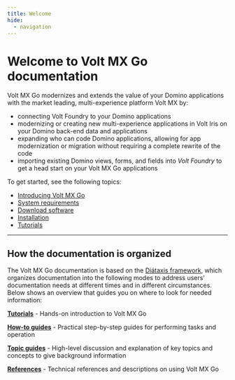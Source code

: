 ```yaml
---
title: Welcome
hide:
  - navigation
---
```


# Welcome to Volt MX Go documentation

Volt MX Go modernizes and extends the value of your Domino applications with the market leading, multi-experience platform Volt MX by:

- connecting Volt Foundry to your Domino applications
- modernizing or creating new multi-experience applications in Volt Iris on your Domino back-end data and applications
- expanding who can code Domino applications, allowing for app modernization or migration without requiring a complete rewrite of the code
- importing existing Domino views, forms, and fields into *Volt Foundry* to	get a head start on your Volt MX Go applications 

To get started, see the following topics:

- [Introducing Volt MX Go](topicguides/introvoltmxgo.md)
- [System requirements](references/sysreq.md)
- [Download software](references/download.md)
- [Installation](tutorials/installation.md)
- [Tutorials](tutorials/index.md)

<!---
## What's new

For the latest release information about Volt MX Go, see [What's new](references/whatisnew.md).
-->
---

## How the documentation is organized

The Volt MX Go documentation is based on the [Diátaxis framework](https://diataxis.fr/), which organizes documentation into the following modes to address users' documentation needs at different times and in different circumstances. Below shows an overview that guides you on where to look for needed information:

**[Tutorials](tutorials/index.md)** - Hands-on introduction to Volt MX Go

**[How-to guides](howto/index.md)** - Practical step-by-step guides for performing tasks and operation

**[Topic guides](topicguides/index.md)** - High-level discussion and explanation of key topics and concepts to give background information

**[References](references/index.md)** - Technical references and descriptions on using Volt MX Go

<!--
---

## Let's connect

For questions, discussions, sharing ideas, and feedback, join the [OpenNTF Discord channel](https://discord.com/invite/jmRHpDRnH4).
-->